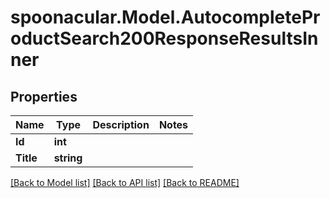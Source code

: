 # spoonacular.Model.AutocompleteProductSearch200ResponseResultsInner

## Properties

Name | Type | Description | Notes
------------ | ------------- | ------------- | -------------
**Id** | **int** |  | 
**Title** | **string** |  | 

[[Back to Model list]](../README.md#documentation-for-models) [[Back to API list]](../README.md#documentation-for-api-endpoints) [[Back to README]](../README.md)

